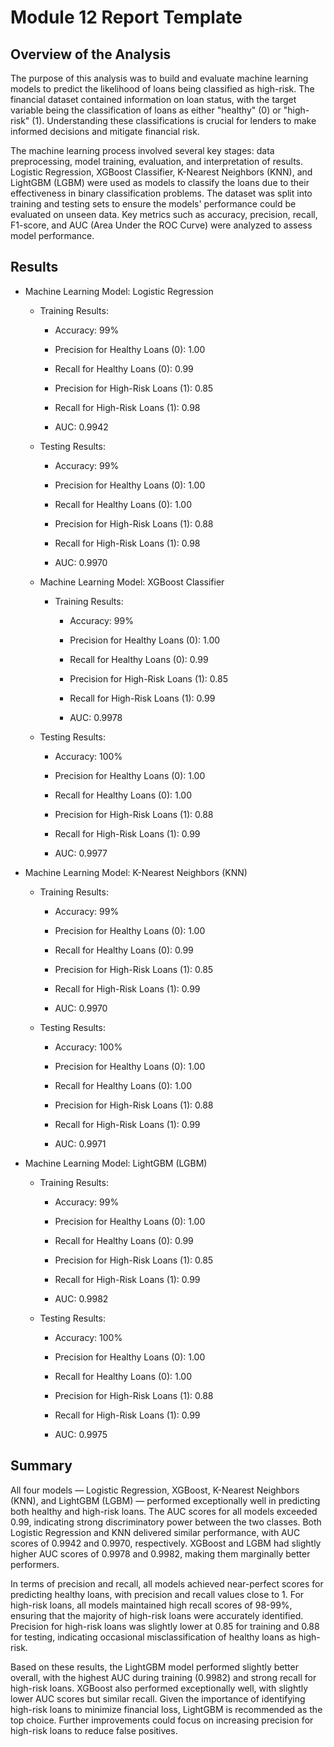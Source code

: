 # Module 12 Report Template

## Overview of the Analysis

The purpose of this analysis was to build and evaluate machine learning models to predict the likelihood of loans being classified as high-risk. The financial dataset contained information on loan status, with the target variable being the classification of loans as either "healthy" (0) or "high-risk" (1). Understanding these classifications is crucial for lenders to make informed decisions and mitigate financial risk.

The machine learning process involved several key stages: data preprocessing, model training, evaluation, and interpretation of results. Logistic Regression, XGBoost Classifier, K-Nearest Neighbors (KNN), and LightGBM (LGBM) were used as models to classify the loans due to their effectiveness in binary classification problems. The dataset was split into training and testing sets to ensure the models' performance could be evaluated on unseen data. Key metrics such as accuracy, precision, recall, F1-score, and AUC (Area Under the ROC Curve) were analyzed to assess model performance.

## Results

* Machine Learning Model: Logistic Regression

    * Training Results:

        * Accuracy: 99%

        * Precision for Healthy Loans (0): 1.00

        * Recall for Healthy Loans (0): 0.99

        * Precision for High-Risk Loans (1): 0.85

        * Recall for High-Risk Loans (1): 0.98

        * AUC: 0.9942

    * Testing Results:

        * Accuracy: 99%

        * Precision for Healthy Loans (0): 1.00

        * Recall for Healthy Loans (0): 1.00

        * Precision for High-Risk Loans (1): 0.88

        * Recall for High-Risk Loans (1): 0.98

        * AUC: 0.9970
    * Machine Learning Model: XGBoost Classifier

        * Training Results:

            * Accuracy: 99%

            * Precision for Healthy Loans (0): 1.00

            * Recall for Healthy Loans (0): 0.99

            * Precision for High-Risk Loans (1): 0.85

            * Recall for High-Risk Loans (1): 0.99

            * AUC: 0.9978

    * Testing Results:

        * Accuracy: 100%

        * Precision for Healthy Loans (0): 1.00

        * Recall for Healthy Loans (0): 1.00

        * Precision for High-Risk Loans (1): 0.88

        * Recall for High-Risk Loans (1): 0.99

        * AUC: 0.9977

* Machine Learning Model: K-Nearest Neighbors (KNN)

    * Training Results:

        * Accuracy: 99%

        * Precision for Healthy Loans (0): 1.00

        * Recall for Healthy Loans (0): 0.99

        * Precision for High-Risk Loans (1): 0.85

        * Recall for High-Risk Loans (1): 0.99

        * AUC: 0.9970

    * Testing Results:

        * Accuracy: 100%

        * Precision for Healthy Loans (0): 1.00

        * Recall for Healthy Loans (0): 1.00

        * Precision for High-Risk Loans (1): 0.88

        * Recall for High-Risk Loans (1): 0.99

        * AUC: 0.9971

* Machine Learning Model: LightGBM (LGBM)

    * Training Results:

        * Accuracy: 99%

        * Precision for Healthy Loans (0): 1.00

        * Recall for Healthy Loans (0): 0.99

        * Precision for High-Risk Loans (1): 0.85

        * Recall for High-Risk Loans (1): 0.99

        * AUC: 0.9982

    * Testing Results:

        * Accuracy: 100%

        * Precision for Healthy Loans (0): 1.00

        * Recall for Healthy Loans (0): 1.00

        * Precision for High-Risk Loans (1): 0.88

        * Recall for High-Risk Loans (1): 0.99

        * AUC: 0.9975

## Summary

All four models — Logistic Regression, XGBoost, K-Nearest Neighbors (KNN), and LightGBM (LGBM) — performed exceptionally well in predicting both healthy and high-risk loans. The AUC scores for all models exceeded 0.99, indicating strong discriminatory power between the two classes. Both Logistic Regression and KNN delivered similar performance, with AUC scores of 0.9942 and 0.9970, respectively. XGBoost and LGBM had slightly higher AUC scores of 0.9978 and 0.9982, making them marginally better performers.

In terms of precision and recall, all models achieved near-perfect scores for predicting healthy loans, with precision and recall values close to 1. For high-risk loans, all models maintained high recall scores of 98-99%, ensuring that the majority of high-risk loans were accurately identified. Precision for high-risk loans was slightly lower at 0.85 for training and 0.88 for testing, indicating occasional misclassification of healthy loans as high-risk.

Based on these results, the LightGBM model performed slightly better overall, with the highest AUC during training (0.9982) and strong recall for high-risk loans. XGBoost also performed exceptionally well, with slightly lower AUC scores but similar recall. Given the importance of identifying high-risk loans to minimize financial loss, LightGBM is recommended as the top choice. Further improvements could focus on increasing precision for high-risk loans to reduce false positives.
